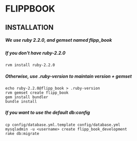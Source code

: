 # FLIPPBOOK


## INSTALLATION

##### We use ruby 2.2.0, and gemset named flipp_book
##### If you don't have ruby-2.2.0
```
rvm install ruby-2.2.0
```

##### Otherwise, use .ruby-version to maintain version + gemset
```
echo ruby-2.2.0@flipp_book > .ruby-version
rvm gemset create flipp_book
gem install bundler
bundle install
```

##### If you want to use the default db:config
```
cp config/database.yml.template config/database.yml
mysqladmin -u <username> create flipp_book_development
rake db:migrate
```
